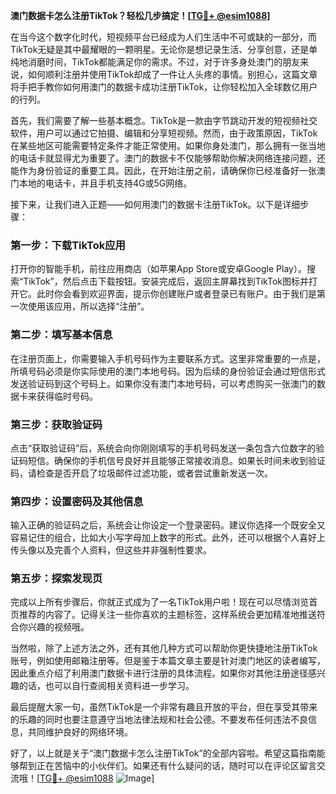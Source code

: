 **澳门数据卡怎么注册TikTok？轻松几步搞定！[[TG💪+ @esim1088](https://t.me/s/esim1088)]**

在当今这个数字化时代，短视频平台已经成为人们生活中不可或缺的一部分，而TikTok无疑是其中最耀眼的一颗明星。无论你是想记录生活、分享创意，还是单纯地消磨时间，TikTok都能满足你的需求。不过，对于许多身处澳门的朋友来说，如何顺利注册并使用TikTok却成了一件让人头疼的事情。别担心，这篇文章将手把手教你如何用澳门的数据卡成功注册TikTok，让你轻松加入全球数亿用户的行列。

首先，我们需要了解一些基本概念。TikTok是一款由字节跳动开发的短视频社交软件，用户可以通过它拍摄、编辑和分享短视频。然而，由于政策原因，TikTok在某些地区可能需要特定条件才能正常使用。如果你身处澳门，那么拥有一张当地的电话卡就显得尤为重要了。澳门的数据卡不仅能够帮助你解决网络连接问题，还能作为身份验证的重要工具。因此，在开始注册之前，请确保你已经准备好一张澳门本地的电话卡，并且手机支持4G或5G网络。

接下来，让我们进入正题——如何用澳门的数据卡注册TikTok。以下是详细步骤：

### 第一步：下载TikTok应用

打开你的智能手机，前往应用商店（如苹果App Store或安卓Google Play）。搜索“TikTok”，然后点击下载按钮。安装完成后，返回主屏幕找到TikTok图标并打开它。此时你会看到欢迎界面，提示你创建账户或者登录已有账户。由于我们是第一次使用该应用，所以选择“注册”。

### 第二步：填写基本信息

在注册页面上，你需要输入手机号码作为主要联系方式。这里非常重要的一点是，所填号码必须是你实际使用的澳门本地号码。因为后续的身份验证会通过短信形式发送验证码到这个号码上。如果你没有澳门本地号码，可以考虑购买一张澳门的数据卡来获得临时号码。

### 第三步：获取验证码

点击“获取验证码”后，系统会向你刚刚填写的手机号码发送一条包含六位数字的验证码短信。确保你的手机信号良好并且能够正常接收消息。如果长时间未收到验证码，请检查是否开启了垃圾邮件过滤功能，或者尝试重新发送一次。

### 第四步：设置密码及其他信息

输入正确的验证码之后，系统会让你设定一个登录密码。建议你选择一个既安全又容易记住的组合，比如大小写字母加上数字的形式。此外，还可以根据个人喜好上传头像以及完善个人资料，但这些并非强制性要求。

### 第五步：探索发现页

完成以上所有步骤后，你就正式成为了一名TikTok用户啦！现在可以尽情浏览首页推荐的内容了。记得关注一些你喜欢的主题标签，这样系统会更加精准地推送符合你兴趣的视频哦。

当然啦，除了上述方法之外，还有其他几种方式可以帮助你更快捷地注册TikTok账号，例如使用邮箱注册等。但是鉴于本篇文章主要是针对澳门地区的读者编写，因此重点介绍了利用澳门数据卡进行注册的具体流程。如果你对其他注册途径感兴趣的话，也可以自行查阅相关资料进一步学习。

最后提醒大家一句，虽然TikTok是一个非常有趣且开放的平台，但在享受其带来的乐趣的同时也要注意遵守当地法律法规和社会公德。不要发布任何违法不良信息，共同维护良好的网络环境。

好了，以上就是关于“澳门数据卡怎么注册TikTok”的全部内容啦。希望这篇指南能够帮到正在苦恼中的小伙伴们。如果还有什么疑问的话，随时可以在评论区留言交流哦！[[TG💪+ @esim1088](https://t.me/s/esim1088) ![Image](https://i.postimg.cc/4NQfJmqS/Snipaste-2025-05-13-00-14-12.png)]
